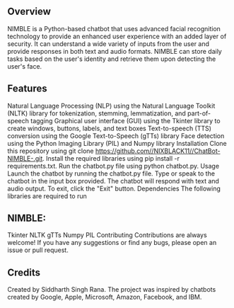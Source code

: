 ## Overview 

NIMBLE is a Python-based chatbot that uses advanced facial recognition technology to provide an enhanced user experience with an added layer of security. It can understand a wide variety of inputs from the user and provide responses in both text and audio formats. NIMBLE can store daily tasks based on the user's identity and retrieve them upon detecting the user's face.

## Features

Natural Language Processing (NLP) using the Natural Language Toolkit (NLTK) library for tokenization, stemming, lemmatization, and part-of-speech tagging Graphical user interface (GUI) using the Tkinter library to create windows, buttons, labels, and text boxes Text-to-speech (TTS) conversion using the Google Text-to-Speech (gTTs) library Face detection using the Python Imaging Library (PIL) and Numpy library Installation Clone this repository using git clone https://github.com//NIXBLACK11//ChatBot-NIMBLE-.git. Install the required libraries using pip install -r requirements.txt. Run the chatbot.py file using python chatbot.py. Usage Launch the chatbot by running the chatbot.py file. Type or speak to the chatbot in the input box provided. The chatbot will respond with text and audio output. To exit, click the "Exit" button. Dependencies The following libraries are required to run 

## NIMBLE:

Tkinter NLTK gTTs Numpy PIL Contributing Contributions are always welcome! If you have any suggestions or find any bugs, please open an issue or pull request.

## Credits 
Created by Siddharth Singh Rana. The project was inspired by chatbots created by Google, Apple, Microsoft, Amazon, Facebook, and IBM. 




